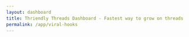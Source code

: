 ```yaml
---
layout: dashboard
title: Thriendly Threads Dashboard - Fastest way to grow on threads
permalink: /app/viral-hooks
---
```


<head>
    <meta charset="UTF-8">
    <meta name="viewport" content="width=device-width, initial-scale=1.0">
    <title>Thriendly Threads Dashboard</title>
    <link href="https://cdn.jsdelivr.net/npm/bootstrap@5.1.3/dist/css/bootstrap.min.css" rel="stylesheet">
    <link rel="stylesheet" href="https://cdnjs.cloudflare.com/ajax/libs/font-awesome/5.15.3/css/all.min.css">
    <style>
        .card-hover:hover {
            transform: translateY(-5px);
            box-shadow: 0 4px 15px rgba(0, 0, 0, 0.1);
            transition: all 0.3s ease;
            cursor: pointer;
        }

        .template-section,
        .example-section {
            /* background-color: #f8f9fa; */
            background-color: #e4f5f7;
            padding: 15px;
            border-radius: 5px;
            margin-bottom: 15px;
        }

        .example-section {
            /* background-color: #0e467d; */
            background-color: #f5f5f5;
        }

        .content-area {
            white-space: pre-wrap;
            font-family: monospace;
            margin-top: 5px;
        }

        .section-title {
            margin-bottom: 0;
            font-weight: bold;
        }

        .hook-creation {
            display: none;
        }

        .hook-creation .row {
            min-height: 400px;
            column-gap: 20px;
        }

        .hook-creation .col {
            padding: 20px;
            border: 1px solid #dee2e6;
            border-radius: 5px;
        }

        #generatedHook pre {
            white-space: pre-wrap;
            word-wrap: break-word;
            max-width: 100%;
            overflow-x: hidden;
            font-size: 1em;
            line-height: 1.5;
            color: #444;
            background-color: #fff;
            padding: 10px;
            border: 1px solid #ddd;
            border-radius: 4px;
        }
    </style>
</head>

<body>
    <div id="content" class="container mt-4">
        <h3 class="mb-4 text-primary">Thriendly Threads Templates</h3>

        <div id="templatesView">
            <div class="mb-4">
                <h5>Viral thread templates that help you grow faster on Threads</h5>
                <p>Just choose a template and ask our AI to create a thread. It does all the magic.</p>
            </div>

            <div class="row" id="templateCards">
                <!-- Template cards will be dynamically inserted here -->
            </div>

            <div class="row mt-4">
                <div class="col-12 text-center">
                    <p>Premium viral templates coming soon!</p>
                    <p>For faster access and 10x growth tips, join our community or signup for waitlist</p>

                    <a target="_blank" class="btn btn-primary" href="https://discord.com/invite/kT47PeKz">Join Threads
                        Growth community</a>


                    <a class="btn btn-success" target="_blank" href="https://forms.gle/vat3karHYLDtL1uL9">Join Priority
                        Waitlist</a>
                </div>
            </div>
        </div>

        <div class="hook-creation">
            <button id="backButton" class="btn btn-secondary mb-3">
                <i class="fas fa-arrow-left"></i> Back to Templates
            </button>
            <h4 class="mb-4">Create Similar Hook</h4>
            <div class="row g-2">
                <div class="col" id="templateSection">
                    <h5 id="templateTitle" class="mb-3"></h5>
                    <p id="templateDescription" class="mb-4"></p>

                    <div class="template-section">
                        <h5 class="section-title">Template:</h5>
                        <div id="templateContent" class="content-area"></div>
                    </div>

                    <div class="example-section">
                        <h5 class="section-title">Example:</h5>
                        <div id="exampleContent" class="content-area"></div>
                    </div>

                    <div class="viewpost-section">
                        <a id="templateSectionLink" target="_blank" href="#" class="btn btn-success">View Post &nbsp;<i
                                class="fa-solid fa-arrow-up-right-from-square"></i></a>
                    </div>
                </div>
                <div class="col" id="createHookSection">
                    <h5>Create Your Hook</h5>
                    <form id="hookForm">
                        <div class="mb-3">
                            <label for="topic" class="form-label">Your Topic</label>
                            <input type="text" class="form-control" id="topic" required
                                placeholder="Eg: 10 tips for viral instagram growth">
                        </div>
                        <!-- <div class="mb-3">
                            <label for="additionalInfo" class="form-label">Additional Information (optional)</label>
                            <textarea class="form-control" id="additionalInfo" rows="3"></textarea>
                        </div> -->
                        <div class="mb-3">
                            <button type="submit" class="btn btn-primary">Generate Hook &nbsp;<i
                                    class="fa-solid fa-wand-magic-sparkles"></i></button>
                            <img src="/assets/images/tipseason-loading.gif" id="loading" style="display: none;">
                        </div>
                        <div class="mb-3">
                            <p> Note: Each hook generation takes 1 Credit </p>
                        </div>
                    </form>
                    <div id="generatedHook" class="mt-4"></div>
                </div>
            </div>
        </div>
    </div>

    <script type="module" src="{{ site.baseurl }}/assets/js/firebaseauth.js"></script>
    <script src="https://code.jquery.com/jquery-3.6.0.min.js"></script>
    <script src="https://cdn.jsdelivr.net/npm/bootstrap@5.1.3/dist/js/bootstrap.bundle.min.js"></script>
    <script type="module">
        import { checkAuthAndExecute } from "{{ site.baseurl }}/assets/js/firebaseauth.js";</script>

    <script>


        // Define the JSON data for thread templates
        const threadTemplates = [
            {
                title: "Grab Attention",
                description: "Hook designed to grab users attention. Best suited to increase followers and views",
                icon: "fas fa-eye",
                fullDescription: "This template is designed to quickly capture the audience's attention by highlighting a powerful tool or technology and its potential benefits. It then promises to provide valuable resources or strategies to help users leverage this tool effectively.",
                template: "{Tool/Technology} is a {benefit/advantage}.\nYet people don't know how to {specific action related to the benefit}.\n{X number} of {templates/resources/strategies} that help you {achieve the benefit}.\n({Additional detail about versatility or reuse}) 🧵",
                example: "ChatGPT is a money making machine.\nYet people don't know how to monetize from it.\n10 ChatGPT master prompt templates that help you make money.\n(Prompts can be reused in multiple niches) 🧵",
                link: "https://www.threads.net/@thetipseason/post/C90IUTqSsav"
            },
            {
                title: "Create Suspense",
                description: "Emotional hook to create suspense and making people know the secret",
                icon: "fa-solid fa-user-secret",
                fullDescription: "Emotional hook to create suspense and making people know the secret",
                template: "I shouldn't be sharing this\n\nThey told me to keep it [emotion] 🤐\n\nBut I just can't [action] any longer\n\nMy exact [item] to [achievement] 👇\n\nHint: It's NOT [common solution 1] and NOT [common solution 2]!",
                example: "I shouldn't be sharing this\n\nThey told me to keep it a secret 🤐\n\nBut I just can't stay silent any longer\n\nMy exact formula to grow from 0 to 1300 followers in 6 weeks 👇\n\nHint: Its NOT a book and NOT a course!",
                link: "https://www.threads.net/@thetipseason/post/C-RnnJJxy9F"
            },
            {
                title: "Viral product launch",
                description: "Hook to help with viral product launch",
                icon: "fa-solid fa-rocket",
                fullDescription: "Subscribe to premium plan!",
                template: "Subscribe to premium plan!",
                example: "Subscribe to premium plan!",
                link: "#"
            },
            {
                "title": "Hype Explosion",
                "description": "Create massive excitement for your product with a dramatic and engaging hook.",
                "icon": "fa-solid fa-explosion",
                "fullDescription": "This hook aims to generate excitement and anticipation by highlighting the groundbreaking nature of the product. It uses energetic language to create a sense of urgency and hype around the launch.",
                "template": "🔥 The countdown is ON! 🔥\n\nIntroducing [product]—the next big thing in [industry/field]!\n\nWhat sets it apart? [unique feature or benefit]\n\nGet ready to witness the future of [industry/field] and grab your [exclusive offer/early access] before it’s gone! 🚀\n\nDon’t miss out on this game-changing launch! 🧵",
                "example": "🔥 The countdown is ON! 🔥\n\nIntroducing ChatGPT Ultra—the next big thing in AI communication!\n\nWhat sets it apart? Seamless integration with all major platforms and unparalleled customization.\n\nGet ready to witness the future of AI and grab your early access discount before it’s gone! 🚀\n\nDon’t miss out on this game-changing launch! 🧵",
                "link": "#"
            },
            {
                "title": "Exclusive Preview",
                "description": "Offer a sneak peek into your product launch to generate buzz and anticipation.",
                "icon": "fa-solid fa-eye",
                "fullDescription": "This hook offers an exclusive preview or behind-the-scenes look at the upcoming product. It builds excitement by giving a glimpse into the product’s features and benefits before the official launch.",
                "template": "👀 Sneak peek alert! 👀\n\nWe’re about to launch [product], and here’s your exclusive first look:\n\n[unique feature or benefit]\n\nGet a behind-the-scenes view and see what makes [product] a must-have in [industry/field] before everyone else does! 🌟\n\nStay tuned for the full reveal and an exclusive offer! 🧵",
                "example": "👀 Sneak peek alert! 👀\n\nWe’re about to launch ChatGPT Ultra, and here’s your exclusive first look:\n\nAdvanced real-time language processing and AI-powered customization.\n\nGet a behind-the-scenes view and see what makes ChatGPT Ultra a must-have in AI technology before everyone else does! 🌟\n\nStay tuned for the full reveal and an exclusive early bird offer! 🧵",
                "link": "#"
            },
            {
                "title": "Unveil a Secret",
                "description": "Create curiosity by revealing a hidden or lesser-known fact.",
                "icon": "fa-solid fa-mask",
                "fullDescription": "This template sparks curiosity by hinting at a secret or surprising fact. It builds anticipation by promising to reveal something that isn’t commonly known or discussed.",
                "template": "Here’s a secret you didn’t know 🤫\n\nMost people think [common misconception]\n\nBut the truth is [reveal or fact]\n\nFind out how this can change your [aspect] 🧵",
                "example": "Here’s a secret you didn’t know 🤫\n\nMost people think that gaining followers is all about posting more\n\nBut the truth is that engagement and consistency are key\n\nFind out how this can change your social media strategy 🧵",
                "link": "#"
            },
            {
                "title": "Shock Value",
                "description": "Use surprising or shocking information to grab attention.",
                "icon": "fa-solid fa-bolt",
                "fullDescription": "This hook is designed to surprise or shock the audience with unexpected information, prompting them to read more to understand the context or learn more.",
                "template": "You won’t believe this...\n\nDid you know [shocking fact or statistic]?\n\nHere’s what this means for you and your [specific aspect] ⬇️",
                "example": "You won’t believe this...\n\nDid you know that 90% of online businesses fail within the first year?\n\nHere’s what this means for you and your startup ⬇️",
                "link": "#"
            },
            {
                "title": "Urgency Alert",
                "description": "Create a sense of urgency to prompt immediate action.",
                "icon": "fa-solid fa-exclamation-circle",
                "fullDescription": "This hook emphasizes the urgency of taking action now, often highlighting limited availability or time-sensitive offers to encourage immediate responses.",
                "template": "Act now before it’s too late!\n\nOnly [number] spots left for [offer or event]\n\nDon’t miss out on [benefit or reward]—grab your chance before [deadline or condition] ⏳",
                "example": "Act now before it’s too late!\n\nOnly 5 spots left for our exclusive workshop\n\nDon’t miss out on mastering ChatGPT—grab your chance before the end of the week ⏳",
                "link": "#"
            },
            {
                "title": "Challenge Question",
                "description": "Pose a challenging question to engage your audience and provoke thought.",
                "icon": "fa-solid fa-question-circle",
                "fullDescription": "This hook engages the audience by presenting a challenging or thought-provoking question. It encourages readers to think critically and respond, increasing engagement.",
                "template": "Can you answer this?\n\nWhat’s the biggest obstacle you face in [specific area]?\n\nShare your thoughts and discover how others are overcoming similar challenges 🔍",
                "example": "Can you answer this?\n\nWhat’s the biggest obstacle you face in growing your online presence?\n\nShare your thoughts and discover how others are overcoming similar challenges 🔍",
                "link": "#"
            }

            // Add more templates here
        ];

        // Function to create a card for each template
        function createTemplateCard(template, index) {
            return `
                <div class="col-md-6 col-lg-4 mb-4">
                    <div class="card h-100 card-hover" data-index="${index}">
                        <div class="card-body text-center">
                            <i class="${template.icon} fa-3x mb-3 text-primary"></i>
                            <h5 class="card-title">${template.title}</h5>
                            <p class="card-text">${template.description}</p>
                        </div>
                    </div>
                </div>
            `;
        }

        // Function to load and display template cards
        function loadTemplateCards() {
            const cardContainer = $('#templateCards');
            threadTemplates.forEach((template, index) => {
                cardContainer.append(createTemplateCard(template, index));
            });
        }

        // Function to show hook creation form
        function showHookCreation(template) {
            $('#templatesView').hide();
            $('#templateTitle').text(template.title);
            $('#templateDescription').text(template.fullDescription);
            $('#templateSectionLink').attr('href', template.link);
            $('#templateContent').text(template.template);
            $('#exampleContent').text(template.example);
            $('.hook-creation').show();
        }

        // Function to show templates view
        function showTemplatesView() {
            $('.hook-creation').hide();
            $('#templatesView').show();
        }

        // Load cards and set up event listeners when the document is ready
        $(document).ready(function () {
            // On profile page
            checkAuthAndExecute((user) => {
                // Store user ID globally
                window.userId = user.uid;
                // Or use localStorage
                localStorage.setItem('userId', user.uid);
            });

            loadTemplateCards();

            // Make entire card clickable
            $(document).on('click', '.card', function () {
                const index = $(this).data('index');
                showHookCreation(threadTemplates[index]);
            });

            // Handle "Back to Templates" button click
            $('#backButton').on('click', function () {
                const topic = $('#topic').val().trim();
                if (topic) {
                    if (confirm("You have a draft topic. Are you sure you want to go back? Your progress will be lost.")) {
                        showTemplatesView();
                        $('#topic').val('');
                        $('#additionalInfo').val('');
                        $('#generatedHook').empty();
                    }
                } else {
                    showTemplatesView();
                }
            });

            // Handle form submission
            $('#hookForm').on('submit', function (e) {
                e.preventDefault();
                $("#loading").show();
                const topic = $('#topic').val();
                const templateContent = $('#templateContent').html();
                const exampleContent = $('#exampleContent').html();
                const userId = window.userId || localStorage.getItem('userId');

                // Prepare API parameters
                const apiUrl = 'https://ai.thriendly.com/hook-generator';
                const apiParams = {
                    topic: topic,
                    example: exampleContent,
                    template: templateContent,
                    userId: userId
                };

                // Call the API
                $.ajax({
                    url: apiUrl,
                    method: 'GET',
                    data: apiParams,
                    success: function (response) {
                        // Process the response
                        const generatedHook = parseResponse(response) || 'No hook generated.';
                        $('#generatedHook').html(`<h6>Generated Hook:</h6><pre>${generatedHook}</pre>`);
                        $("#loading").hide();
                    },
                    error: function (xhr, status, error) {
                        // Handle errors
                        $('#generatedHook').html(`<h6>Error:</h6><pre>${error}</pre>`);
                        $("#loading").hide();
                    }
                });
            });
        });

        function parseResponse(data) {
            if (data && data.candidates && data.candidates.length > 0) {
                const candidatesRaw = data.candidates[0].content.parts[0].text;
                var candidates = candidatesRaw.replace("```html", "");
                candidates = candidates.replaceAll("*", "");
                finalResponse = candidates.replace("```", "");
                return finalResponse;
            } else {
                if (data && typeof data === 'string' && data.includes("Insufficient Credits")) {
                    return data;
                }
                return "invalid response. try again in sometime!";
            }
        }
    </script>

</body>
